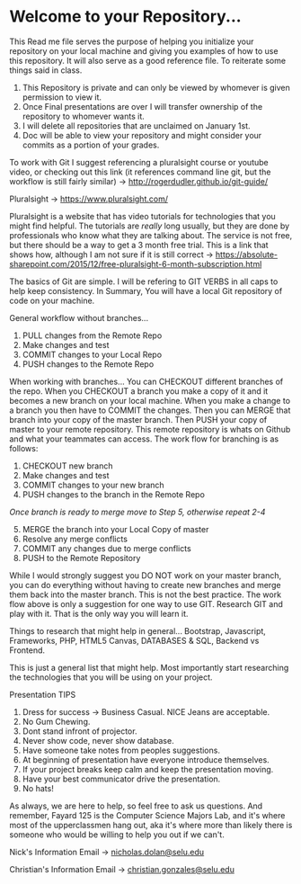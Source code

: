 # Welcome to your Repository...
This Read me file serves the purpose of helping you initialize your repository on your local machine and giving you examples of how to use this repository. It will also serve as a good reference file. To reiterate some things said in class.

1. This Repository is private and can only be viewed by whomever is given permission to view it.
2. Once Final presentations are over I will transfer ownership of the repository to whomever wants it. 
3. I will delete all repositories that are unclaimed on January 1st.
4. Doc will be able to view your repository and might consider your commits as a portion of your grades.

To work with Git I suggest referencing a pluralsight course or youtube video, or checking out this link (it references command line git, but the workflow is still fairly similar) -> http://rogerdudler.github.io/git-guide/

Pluralsight -> https://www.pluralsight.com/

Pluralsight is a website that has video tutorials for technologies that you might find helpful. The tutorials are *really* long usually, but they are done by professionals who know what they are talking about. The service is not free, but there should be a way to get a 3 month free trial. This is a link that shows how, although I am not sure if it is still correct -> https://absolute-sharepoint.com/2015/12/free-pluralsight-6-month-subscription.html

The basics of Git are simple. I will be refering to GIT VERBS in all caps to help keep consistency. In Summary, You will have a local Git repository of code on your machine.

General workflow without branches...
1. PULL changes from the Remote Repo
2. Make changes and test
3. COMMIT changes to your Local Repo
4. PUSH changes to the Remote Repo

When working with branches...
You can CHECKOUT different branches of the repo. When you CHECKOUT a branch you make a copy of it and it becomes a new branch on your local machine. When you make a change to a branch you then have to COMMIT the changes. Then you can MERGE that branch into your copy of the master branch. Then PUSH your copy of master to your remote repository. This remote repository is whats on Github and what your teammates can access. The work flow for branching is as follows:

1. CHECKOUT new branch
2. Make changes and test
3. COMMIT changes to your new branch
4. PUSH changes to the branch in the Remote Repo

*Once branch is ready to merge move to Step 5, otherwise repeat 2-4*

5. MERGE the branch into your Local Copy of master
6. Resolve any merge conflicts
7. COMMIT any changes due to merge conflicts
8. PUSH to the Remote Repository

While I would strongly suggest you DO NOT work on your master branch, you can do everything without having to create new branches and merge them back into the master branch. This is not the best practice. The work flow above is only a suggestion for one way to use GIT. Research GIT and play with it. That is the only way you will learn it. 

Things to research that might help in general...
Bootstrap, Javascript, Frameworks, PHP, HTML5 Canvas, DATABASES & SQL, Backend vs Frontend.

This is just a general list that might help. Most importantly start researching the technologies that you will be using on your project.

Presentation TIPS

1. Dress for success -> Business Casual. NICE Jeans are acceptable.
2. No Gum Chewing.
3. Dont stand infront of projector.
4. Never show code, never show database.
5. Have someone take notes from peoples suggestions.
6. At beginning of presentation have everyone introduce themselves.
7. If your project breaks keep calm and keep the presentation moving.
8. Have your best communicator drive the presentation.
9. No hats!

As always, we are here to help, so feel free to ask us questions.  And remember, Fayard 125 is the Computer Science Majors Lab, and it's where most of the upperclassmen hang out, aka it's where more than likely there is someone who would be willing to help you out if we can't.

Nick's Information
Email -> nicholas.dolan@selu.edu

Christian's Information
Email -> christian.gonzales@selu.edu
